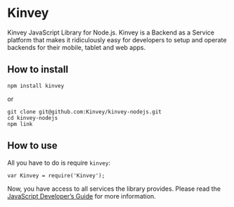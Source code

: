 # Kinvey

Kinvey JavaScript Library for Node.js. Kinvey is a Backend as a Service platform that makes it ridiculously easy for developers to setup and operate backends for their mobile, tablet and web apps.

## How to install
	npm install kinvey

or

	git clone git@github.com:Kinvey/kinvey-nodejs.git
	cd kinvey-nodejs
	npm link

## How to use
All you have to do is require `kinvey`:

	var Kinvey = require('Kinvey');

Now, you have access to all services the library provides. Please read the [JavaScript Developer’s Guide](https://console.kinvey.com/#docs/JavaScript/JS-Developers-Guide) for more information.